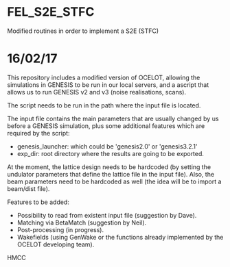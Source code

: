 # FEL_S2E_STFC
Modified routines in order to implement a S2E (STFC)
# 16/02/17

This repository includes a modified version of OCELOT, allowing the simulations in GENESIS to be run in our local servers, 
and a ascript that allows us to run GENESIS v2 and v3  (noise realisations, scans).

 The script needs to be run in the path where the input file is located.
 
 The input file contains the main parameters that are usually changed by us before a GENESIS simulation, plus 
 some additional features which are required by the script:
 
  - genesis_launcher: which could be 'genesis2.0' or 'genesis3.2.1'
  - exp_dir: root directory where the results are going to be exported.
  
  At the moment, the lattice design needs to be hardcoded (by setting the undulator parameters that define the lattice
  file in the input file). Also, the beam parameters need to be hardcoded as well (the idea will be to import a beam/dist file).
  
  Features to be added:
   - Possibility to read from existent input file (suggestion by Dave).
   - Matching via BetaMatch (suggestion by Neil).
   - Post-processing (in progress).
   - Wakefields (using GenWake or the functions already implemented by the OCELOT developing team).
   
   HMCC
